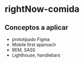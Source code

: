 # rightNow-comida

## Conceptos a aplicar
- prototipado Figma
- Mobile first approach
- BEM, SASS
- Lighthouse, handlebars 
 

 
